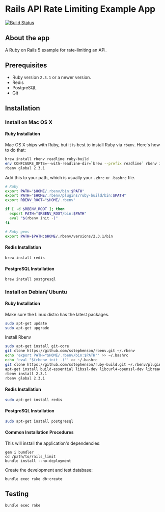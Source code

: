 # Rails API Rate Limiting Example App

[![Build Status](https://travis-ci.org/katgironpe/rails_limit.svg?branch=master)](https://travis-ci.org/katgironpe/rails_limit)

## About the app

A Ruby on Rails 5 example for rate-limiting an API.

## Prerequisites

* Ruby version `2.3.1` or a newer version.
* Redis
* PostgreSQL
* Git

## Installation

### Install on Mac OS X


#### Ruby Installation

Mac OS X ships with Ruby, but it is best to install Ruby via `rbenv`.
Here's how to do that:

```bash
brew install rbenv readline ruby-build
env CONFIGURE_OPTS=--with-readline-dir=`brew --prefix readline` rbenv install 2.3.1
rbenv global 2.3.1
```

Add this to your path, which is usually your `.zhrc` or `.bashrc` file.

```bash
# Ruby
export PATH="$HOME/.rbenv/bin:$PATH"
export PATH="$HOME/.rbenv/plugins/ruby-build/bin:$PATH"
export RBENV_ROOT="$HOME/.rbenv"

if [ -d $RBENV_ROOT ]; then
  export PATH="$RBENV_ROOT/bin:$PATH"
  eval "$(rbenv init -)"
fi

# Ruby gems
export PATH=$PATH:$HOME/.rbenv/versions/2.3.1/bin
```

#### Redis Installation

```bash
brew install redis
```

#### PostgreSQL Installation

```bash
brew install postgresql
```

### Install on Debian/ Ubuntu

#### Ruby Installation

Make sure the Linux distro has the latest packages.

```bash
sudo apt-get update
sudo apt-get upgrade
```

Install Rbenv

```bash
sudo apt-get install git-core
git clone https://github.com/sstephenson/rbenv.git ~/.rbenv
echo 'export PATH="$HOME/.rbenv/bin:$PATH"' >> ~/.bashrc
echo 'eval "$(rbenv init -)"' >> ~/.bashrc
git clone https://github.com/sstephenson/ruby-build.git ~/.rbenv/plugins/ruby-build
apt-get install build-essential libssl-dev libcurl4-openssl-dev libreadline-dev -y
rbenv install 2.3.1
rbenv global 2.3.1
```

#### Redis Installation

```bash
sudo apt-get install redis
```

#### PostgreSQL Installation

```bash
sudo apt-get install postgresql
```


#### Common Installation Procedures

This will install the application's dependencies:

```
gem i bundler
cd /path/to/rails_limit
bundle install --no-deployment
```

Create the development and test database:

```
bundle exec rake db:create
```

## Testing

```
bundle exec rake
```
